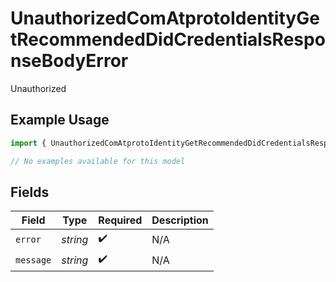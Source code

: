 # UnauthorizedComAtprotoIdentityGetRecommendedDidCredentialsResponseBodyError

Unauthorized

## Example Usage

```typescript
import { UnauthorizedComAtprotoIdentityGetRecommendedDidCredentialsResponseBodyError } from "@speakeasy-sdks/bluesky/models/errors";

// No examples available for this model
```

## Fields

| Field              | Type               | Required           | Description        |
| ------------------ | ------------------ | ------------------ | ------------------ |
| `error`            | *string*           | :heavy_check_mark: | N/A                |
| `message`          | *string*           | :heavy_check_mark: | N/A                |